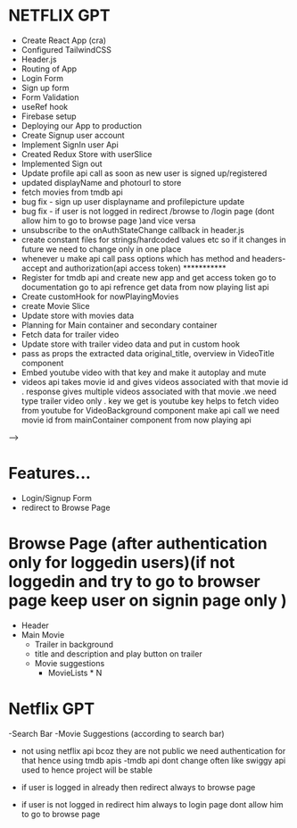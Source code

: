 # NETFLIX GPT

- Create React App (cra)
- Configured TailwindCSS
- Header.js
- Routing of App
- Login Form
- Sign up form
- Form Validation 
- useRef hook
- Firebase setup 
- Deploying our App to production
- Create Signup user account
- Implement SignIn user Api
- Created Redux Store with userSlice
- Implemented Sign out
- Update profile api call as soon as new user is signed up/registered
- updated displayName and photourl to store 
-  fetch movies from tmdb api
- bug fix - sign up user displayname and profilepicture update
- bug fix - if user is not logged in redirect /browse to /login page (dont allow him to go to browse page )and vice versa
- unsubscribe to the onAuthStateChange callback in header.js
- create constant files for strings/hardcoded values etc so if it changes in future we need to change only in one place 
- whenever u make api call pass options which has method and headers-accept and authorization(api access token) ***********
- Register for tmdb api and create new app and get access token go to documentation go to api refrence get data from now playing list api
- Create customHook for nowPlayingMovies
- create Movie Slice 
- Update store with movies data
- Planning for Main container and secondary container
- Fetch data for trailer video
- Update store with trailer video data and put in custom hook 
-  pass as props the extracted data original_title, overview in VideoTitle component
-  Embed youtube video with that key and make it autoplay and mute 
- videos api takes movie id and gives videos associated with that movie id . response gives multiple videos associated with that movie .we need type trailer video only . key we get is youtube key helps to fetch video from youtube for VideoBackground component make api call we need movie id from mainContainer component from now playing api 
<!-- it will give same photourl for previous users hence create a new user the it will show image in constant js file given  -->


<!-- putting api calls and store in redux in a seperate custom hook file is basically modular coding breaking code in smaller peices/module also promotes something known as seperation of concerns Also helps in testing 
-code becomes more modular,readable,testable,clearer if we abstract our logic in a seperate file 

<!-- pass parameter to any custom hook like you do in normal js function not as props no need of destructring  -->

<!-- generally videos have a aspect ratio  of 16/9 give aspect-video and w-screen to iframe  -->

<!-- give w-screen aspect-video to videotitle component div also like you gave in iframe  -->
 -->




# Features...

- Login/Signup Form
- redirect to Browse Page
# Browse Page (after authentication only for loggedin users)(if not loggedin and try to go to browser page keep user on signin page only )
- Header
- Main Movie
  - Trailer in background
  - title and description and play button on trailer
  - Movie suggestions
    - MovieLists * N
# Netflix GPT
-Search Bar
-Movie Suggestions (according to search bar)





- not using netflix api bcoz they are not public we need authentication for that hence using tmdb apis
-tmdb api dont change often like swiggy api used to hence project will be stable


- if user is logged in already then redirect always to browse page 
- if user is not logged in redirect him always to login page dont allow him to go to browse page 
